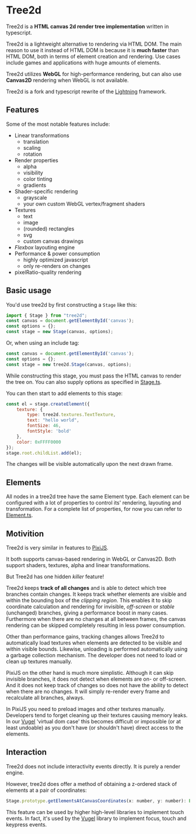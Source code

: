 # Tree2d

Tree2d is a **HTML canvas 2d render tree implementation** written in typescript. 

Tree2d is a lightweight alternative to rendering via HTML DOM. The main reason to use it instead of HTML DOM is because it is **much faster** than HTML DOM, both in terms of element creation and rendering. Use cases include games and applications with huge amounts of elements.

Tree2d utilizes **WebGL** for high-performance rendering, but can also use **Canvas2D** rendering when WebGL is not available.

Tree2d is a fork and typescript rewrite of the [Lightning](https://github.com/WebPlatformForEmbedded/Lightning) framework.

## Features
Some of the most notable features include:
* Linear transformations
    * translation
    * scaling
    * rotation
* Render properties
    * alpha
    * visibility
    * color tinting
    * gradients
* Shader-specific rendering
    * grayscale
    * your own custom WebGL vertex/fragment shaders
* Textures
    * text
    * image
    * (rounded) rectangles
    * svg
    * custom canvas drawings
* *Flexbox* layouting engine
* Performance & power consumption
    * highly optimized javascript
    * only re-renders on changes
* pixelRatio-quality rendering

## Basic usage
You'd use tree2d by first constructing a `Stage` like this:
```javascript
import { Stage } from "tree2d";
const canvas = document.getElementById('canvas');
const options = {};
const stage = new Stage(canvas, options);
```

Or, when using an include tag:
```javascript
const canvas = document.getElementById('canvas');
const options = {};
const stage = new tree2d.Stage(canvas, options);
```

While constructing this stage, you must pass the HTML canvas to render the tree on. You can also supply options as 
specified in [Stage.ts](https://github.com/Planning-nl/tree2d/blob/master/src/tree/Stage.ts#L11). 

You can then start to add elements to this stage:
```javascript
const el = stage.createElement({
    texture: {
        type: tree2d.textures.TextTexture, 
        text: "hello world", 
        fontSize: 46, 
        fontStyle: 'bold'
    }, 
    color: 0xFFFF0000
});
stage.root.childList.add(el);
```

The changes will be visible automatically upon the next drawn frame.
 
## Elements
All nodes in a tree2d tree have the same Element type. Each element can be configured with a lot of properties to 
control its' rendering, layouting and transformation. For a complete list of properties, for now you can refer to
[Element.ts](https://github.com/Planning-nl/tree2d/blob/master/src/tree/Element.ts).

## Motivition
Tree2d is very similar in features to [PixiJS](https://www.pixijs.com/).

It both supports canvas-based rendering in WebGL or Canvas2D. Both support shaders, textures, alpha and linear transformations.

But Tree2d has one hidden *killer* feature!

Tree2d keeps **track of all changes** and is able to detect which tree branches contain changes. It keeps track whether elements are visible and within the bounding box of the *clipping region*. This enables it to skip coordinate calculation and rendering for invisible, *off-screen* or *stable* (unchanged) branches, giving a performance boost in many cases. Furthermore when there are no changes at all between frames, the canvas rendering can be skipped completely resulting in less power consumption.

Other than performance gains, tracking changes allows Tree2d to automatically load textures when elements are detected to be visible and within visible bounds. Likewise, unloading is performed automatically using a garbage collection mechanism. The developer does not need to load or clean up textures manually.

PixiJS on the other hand is much more simplistic. Although it can skip invisible branches, it does not detect when elements are on- or off-screen. And it does not keep track of changes so does not have the ability to detect when there are no changes. It will simply re-render every frame and recalculate all branches, always.

In PixiJS you need to preload images and other textures manually. Developers tend to forget cleaning up their textures causing memory leaks. In our [Vugel](https://github.com/Planning-nl/vugel) 'virtual dom case' this becomes difficult or impossible (or at least undoable) as you don't have (or shouldn't have) direct access to the elements.

## Interaction
Tree2d does not include interactivity events directly. It is purely a render engine.

However, tree2d does offer a method of obtaining a z-ordered stack of elements at a pair of coordinates:
```javascript
Stage.prototype.getElementsAtCanvasCoordinates(x: number, y: number): Element[]
```
This feature can be used by higher high-level libraries to implement touch events. In fact, it's used by the [Vugel](https://github.com/Planning-nl/vugel) library to implement focus, touch and keypress events.
